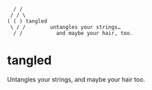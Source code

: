 ```text
  / /
 / / \
( ( ) tangled
 \ / /        untangles your strings…
  / /           and maybe your hair, too.
```

# tangled

Untangles your strings, and maybe your hair too.
